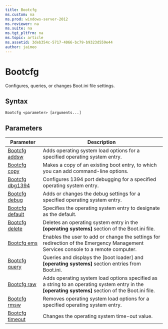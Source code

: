 ```yaml
---
title: Bootcfg
ms.custom: na
ms.prod: windows-server-2012
ms.reviewer: na
ms.suite: na
ms.tgt_pltfrm: na
ms.topic: article
ms.assetid: 3deb354c-5717-4066-bc79-b9323d559e44
author: jaimeo
---
```

# Bootcfg
Configures, queries, or changes Boot.ini file settings.  
  
## Syntax  
  
```  
Bootcfg <parameter> [arguments...]  
```  
  
## Parameters  
  
|Parameter|Description|  
|-------------|---------------|  
|[Bootcfg addsw](../Topic/Bootcfg-addsw.md)|Adds operating system load options for a specified operating system entry.|  
|[Bootcfg copy](../Topic/Bootcfg-copy.md)|Makes a copy of an existing boot entry, to which you can add command\-line options.|  
|[Bootcfg dbg1394](../Topic/Bootcfg-dbg1394.md)|Configures 1394 port debugging for a specified operating system entry.|  
|[Bootcfg debug](../Topic/Bootcfg-debug.md)|Adds or changes the debug settings for a specified operating system entry.|  
|[Bootcfg default](../Topic/Bootcfg-default.md)|Specifies the operating system entry to designate as the default.|  
|[Bootcfg delete](../Topic/Bootcfg-delete.md)|Deletes an operating system entry in the **\[operating systems\]** section of the Boot.ini file.|  
|[Bootcfg ems](../Topic/Bootcfg-ems.md)|Enables the user to add or change the settings for redirection of the Emergency Management Services console to a remote computer.|  
|[Bootcfg query](../Topic/Bootcfg-query.md)|Queries and displays the \[boot loader\] and **\[operating systems\]** section entries from Boot.ini.|  
|[Bootcfg raw](../Topic/Bootcfg-raw.md)|Adds operating system load options specified as a string to an operating system entry in the **\[operating systems\]** section of the Boot.ini file.|  
|[Bootcfg rmsw](../Topic/Bootcfg-rmsw.md)|Removes operating system load options for a specified operating system entry.|  
|[Bootcfg timeout](../Topic/Bootcfg-timeout.md)|Changes the operating system time\-out value.|  
  
